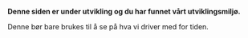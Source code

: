 **Denne siden er under utvikling og du har funnet vårt utviklingsmiljø.**

Denne bør bare brukes til å se på hva vi driver med for tiden.